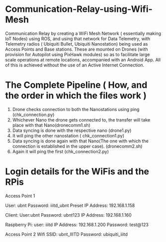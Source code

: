 # Communication-Relay-using-Wifi-Mesh
Communication Relay by creating a WiFi Mesh Network ( essentially making IoT Nodes) using ROS, and using that network for Data Telemetry, with Telemetry radios ( Ubiquiti Bullet, Ubiquiti Nanostation) being used as Access Points and Base stations. These are mounted on Drones (with provision for Autopilot using PixHawk modules) so as to facilitate large scale operations at remote locations, accompanied with an Android App. All of this is achieved without the use of an Active Internet Connection.


# The Complete Pipeline ( How, and the order in which the files work )
1. Drone checks connection to both the Nanostations using ping (chk_connection.py)
2. Whichever Nano the drone gets connected to, the transfer will take place with that Nano(dronecomm1.sh)
3. Data syncing is done with the respective nano (drone1.py)
4. It will ping the other nanostation ( chk_connection1.py)
5. Data syncing is done again with that Nano(The one with which the connection is established in the upper case). (dronecomm2.sh)
6. Again it will ping the first (chk_connection2.py)

# Login details for the WiFis and the RPis

Access Point 1

User: ubnt
Password: iiitd_ubnt
Preset IP Address: 192.168.1.158


Client:
User:ubnt
Password: ubnt123
IP Address: 192.168.1.160

Raspberry Pi:
user: iiitd
IP Address: 192.168.1.200
Password: test@123

Access Point 2
Wifi SSID: ubnt_IIITD
Password: ubiquiti_iiitd




